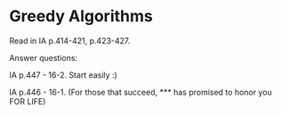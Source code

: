 # Greedy Algorithms

Read in IA p.414-421, p.423-427.

Answer questions:

IA p.447 - 16-2. Start easily :) 

IA p.446 - 16-1. (For those that succeed, *** has promised to honor you FOR LIFE)
